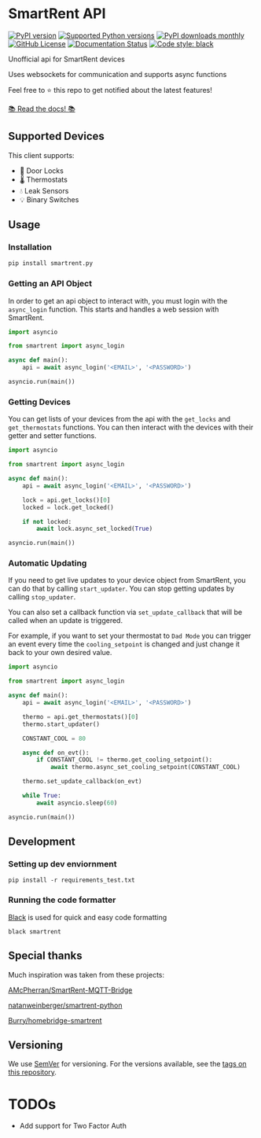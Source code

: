 # SmartRent API

[![PyPI version][pypi-version-badge]](https://pypi.org/project/smartrent-py/)
[![Supported Python versions][supported-versions-badge]](https://pypi.org/project/smartrent-py/)
[![PyPI downloads monthly][m-downloads-badge]](https://pypistats.org/packages/smartrent-py)
[![GitHub License][license-badge]](LICENSE.txt)
[![Documentation Status][docs-badge]](https://smartrentpy.readthedocs.io/en/latest/?badge=latest)
[![Code style: black][black-badge]](https://github.com/psf/black)

Unofficial api for SmartRent devices

Uses websockets for communication and supports async functions

Feel free to ⭐️ this repo to get notified about the latest features!

[📚 Read the docs! 📚](https://smartrentpy.readthedocs.io)
## Supported Devices
This client supports:
* 🔐 Door Locks
* 🌡 Thermostats
* 💧 Leak Sensors
* 💡 Binary Switches


## Usage

### Installation

```bash
pip install smartrent.py
```

### Getting an API Object
In order to get an api object to interact with, you must login with the `async_login` function. This starts and handles a web session with SmartRent.

```python
import asyncio

from smartrent import async_login

async def main():
    api = await async_login('<EMAIL>', '<PASSWORD>')

asyncio.run(main())
```

### Getting Devices
You can get lists of your devices from the api with the `get_locks` and `get_thermostats` functions. You can then interact with the devices with their getter and setter functions.

```python
import asyncio

from smartrent import async_login

async def main():
    api = await async_login('<EMAIL>', '<PASSWORD>')

    lock = api.get_locks()[0]
    locked = lock.get_locked()

    if not locked:
        await lock.async_set_locked(True)

asyncio.run(main())
```

### Automatic Updating
If you need to get live updates to your device object from SmartRent, you can do that by calling `start_updater`. You can stop getting updates by calling `stop_updater`.

You can also set a callback function via `set_update_callback` that will be called when an update is triggered.

For example, if you want to set your thermostat to `Dad Mode` you can trigger an event every time the `cooling_setpoint` is changed and just change it back to your own desired value.
```python
import asyncio

from smartrent import async_login

async def main():
    api = await async_login('<EMAIL>', '<PASSWORD>')

    thermo = api.get_thermostats()[0]
    thermo.start_updater()

    CONSTANT_COOL = 80

    async def on_evt():
        if CONSTANT_COOL != thermo.get_cooling_setpoint():
            await thermo.async_set_cooling_setpoint(CONSTANT_COOL)

    thermo.set_update_callback(on_evt)

    while True:
        await asyncio.sleep(60)

asyncio.run(main())
```

## Development
### Setting up dev enviornment

```
pip install -r requirements_test.txt
```

### Running the code formatter
[Black](https://github.com/psf/black) is used for quick and easy code formatting

```
black smartrent
```

## Special thanks
Much inspiration was taken from these projects:

[AMcPherran/SmartRent-MQTT-Bridge](https://github.com/AMcPherran/SmartRent-MQTT-Bridge)

[natanweinberger/smartrent-python](https://github.com/natanweinberger/smartrent-python)

[Burry/homebridge-smartrent](https://github.com/Burry/homebridge-smartrent)
## Versioning

We use [SemVer](http://semver.org/) for versioning. For the versions available, see the [tags on this repository](https://github.com/your/project/tags).

# TODOs

* Add support for Two Factor Auth

[pypi-version-badge]: https://img.shields.io/pypi/v/smartrent-py.svg?logo=pypi&logoColor=FFE873&style=for-the-badge
[supported-versions-badge]: https://img.shields.io/pypi/pyversions/smartrent-py.svg?logo=python&logoColor=FFE873&style=for-the-badge
[downloads-badge]: https://static.pepy.tech/personalized-badge/smartrent-py?period=total&units=international_system&left_color=grey&right_color=orange&left_text=total%20downloads&style=for-the-badge
[m-downloads-badge]: https://img.shields.io/pypi/dm/smartrent-py.svg?style=for-the-badge
[license-badge]: https://img.shields.io/github/license/ZacheryThomas/smartrent.py.svg?style=for-the-badge
[docs-badge]: https://readthedocs.org/projects/smartrentpy/badge/?version=latest&style=for-the-badge
[black-badge]: https://img.shields.io/badge/code%20style-black-000000.svg?style=for-the-badge

